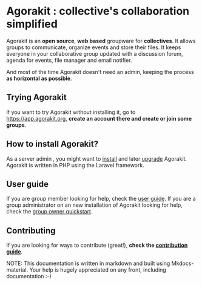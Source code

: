 # Agorakit : collective's collaboration simplified

Agorakit is an **open source**, **web based** groupware for **collectives**. It allows groups to communicate, organize events and store their files. It keeps everyone in your collaborative group updated with a discussion forum, agenda for events, file manager and email notifier.

And most of the time Agorakit doesn't need an admin, keeping the process **as horizontal as possible**.

## Trying Agorakit
If you want to try Agorakit without installing it, go to <https://app.agorakit.org>, **create an account there and create or join some groups**.

## How to install Agorakit?
As a server admin , you might want to [install](install.md) and later [upgrade](upgrade.md) Agorakit. Agorakit is written in PHP using the Laravel framework.


## User guide
If you are group member looking for help, check the [user guide](usage.md).
If you are a group administrator on an new installation of Agorakit looking for help, check the [group owner quickstart](group.md).

## Contributing
If you are looking for ways to contribute (great!), **check the [contribution guide](contribute.md)**.


NOTE: This documentation is written in markdown and built using Mkdocs-material. Your help is hugely appreciated on any front, including documentation :-)